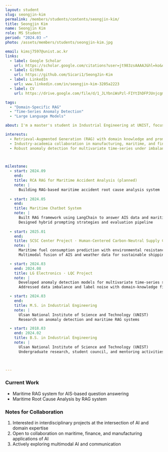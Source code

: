 ```yaml
---
layout: student
slug: seongjin-kim
permalink: /members/students/contents/seongjin-kim/
title: Seongjin Kim
name: Seongjin Kim
role: MS Student
period: "2024.03 —"
photo: /assets/members/students/seongjin-kim.jpg

email: kimsj7597@unist.ac.kr
links:
  - label: Google Scholar
    url: https://scholar.google.com/citations?user=jt983zsAAAAJ&hl=ko&oi=sra
  - label: GitHub
    url: https://github.com/Sicari1/SeongJin-Kim
  - label: LinkedIn
    url: www.linkedin.com/in/seongjin-kim-3205a2223
  - label: CV
    url: https://drive.google.com/file/d/1_JLYbniWsPzl-FIYtIhDFPJUnjcgm_Hn/view?usp=drive_link

tags:
  - "Domain-Specific RAG"
  - "Time-Series Anomaly Detection"
  - "Large Language Models"

about: I'm a master's student in Industrial Engineering at UNIST, focusing on anomaly detection, and domain-specific RAG applications in real problems.

interests:
  - Retrieval-Augmented Generation (RAG) with domain knowledge and prompt engineering
  - Industry-academia collaboration in manufacturing, maritime, and finance
  - Robust anomaly detection for multivariate time-series under imbalance and noise


    
milestone:
  - start: 2024.09
    end: 
    title: RCA RAG for Maritime Accident Analysis (planned)
    note: |
      Building RAG-based maritime accident root cause analysis system
    
  - start: 2024.05
    end: 
    title: Maritime Chatbot System
    note: |
      Built RAG framework using LangChain to answer AIS data and maritime regulation queries
      Designed hybrid prompting strategies and evaluation pipeline
    
  - start: 2025.01
    end: 
    title: SCSC Center Project · Human-Centered Carbon-Neutral Supply Chain
    note: |
      Maritime fuel consumption prediction with environmental resistance modeling
      Multimodal fusion of AIS and weather data for sustainable shipping

  - start: 2024.03
    end: 2024.08
    title: LG Electronics · LQC Project
    note: |
      Developed anomaly detection models for multivariate time-series sensor data
      Addressed data imbalance and label noise with domain-knowledge filtering

  - start: 2024.03
    end: 
    title: M.S. in Industrial Engineering
    note: |
      Ulsan National Institute of Science and Technology (UNIST)
      Research on anomaly detection and maritime RAG systems

  - start: 2018.03
    end: 2024.02
    title: B.S. in Industrial Engineering
    note: |
      Ulsan National Institute of Science and Technology (UNIST)
      Undergraduate research, student council, and mentoring activities


    
---
```


### Current Work
- Maritime RAG system for AIS-based question answering
- Maritime Root Cause Analysis by RAG system
  
### Notes for Collaboration
1. Interested in interdisciplinary projects at the intersection of AI and domain expertise  
2. Open to collaboration on maritime, finance, and manufacturing applications of AI  
3. Actively exploring multimodal AI and communication  
